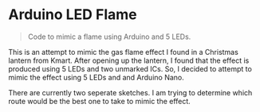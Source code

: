 # Arduino LED Flame
> Code to mimic a flame using Arduino and 5 LEDs.

This is an attempt to mimic the gas flame effect I found in a Christmas lantern from Kmart. After opening up the lantern, I found that the effect is produced using 5 LEDs and two unmarked ICs. So, I decided to attempt to mimic the effect using 5 LEDs and and Arduino Nano.

There are currently two seperate sketches. I am trying to determine which route would be the best one to take to mimic the effect.